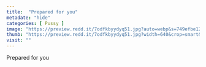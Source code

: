 ```yaml
---
title:  "Prepared for you"
metadate: "hide"
categories: [ Pussy ]
image: "https://preview.redd.it/7odfkbyydyq51.jpg?auto=webp&s=749efbe12e157a892963de5ed9a68f9285bf5e26"
thumb: "https://preview.redd.it/7odfkbyydyq51.jpg?width=640&crop=smart&auto=webp&s=6727c812ce522e757a5db0db1fc6968759749cf0"
visit: ""
---
```

Prepared for you
